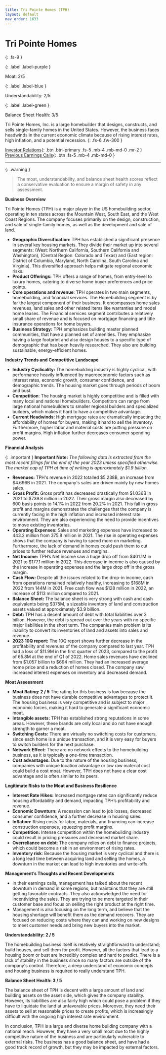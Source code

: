 ```yaml
---
title: Tri Pointe Homes (TPH)
layout: default
nav_order: 1633
---
```


# Tri Pointe Homes
{: .fs-9 }

{: .label .label-purple }

Moat: 2/5

{: .label .label-blue }

Understandability: 2/5

{: .label .label-green }

Balance Sheet Health: 3/5

Tri Pointe Homes, Inc. is a large homebuilder that designs, constructs, and sells single-family homes in the United States. However, the business faces headwinds in the current economic climate because of rising interest rates, high inflation, and a potential recession.
{: .fs-6 .fw-300 }

[Investor Relations](https://www.google.com/search?q=TPH+investor+relations){: .btn .btn-primary .fs-5 .mb-4 .mb-md-0 .mr-2 }
[Previous Earnings Calls](https://discountingcashflows.com/company/TPH/transcripts/){: .btn .fs-5 .mb-4 .mb-md-0 }

---

{: .warning }
>The moat, understandability, and balance sheet health scores reflect a conservative evaluation to ensure a margin of safety in any assessment.


 

 **Business Overview**
 

 Tri Pointe Homes (TPH) is a major player in the US homebuilding sector, operating in ten states across the Mountain West, South East, and the West Coast Regions. The company focuses primarily on the design, construction, and sale of single-family homes, as well as the development and sale of land.
 

 * **Geographic Diversification:** TPH has established a significant presence in several key housing markets. They divide their market up into several segments: (West: Northern California, Southern California and Washington), (Central Region: Colorado and Texas) and (East region: District of Columbia, Maryland, North Carolina, South Carolina and Virginia). This diversified approach helps mitigate regional economic risks.
 * **Product Offerings:** TPH offers a range of homes, from entry-level to luxury homes, catering to diverse home buyer preferences and price points.
 * **Core operations and revenue**: TPH operates in two main segments, homebuilding, and financial services. The Homebuilding segment is by far the largest component of their business. It encompasses home sales revenues, land sales and other related items like warranties and model home leases. The Financial services segment contributes a relatively small share of revenue and is focused on mortgage financing and title insurance operations for home buyers.
 * **Business Strategy:** TPH emphasizes building master planned communities, that have a planned set of amenities. They emphasize having a large footprint and also design houses to a specific type of demographic that has been heavily researched. They also are building sustainable, energy-efficient homes.
 

 **Industry Trends and Competitive Landscape**
 

 * **Industry Cyclicality:** The homebuilding industry is highly cyclical, with performance heavily influenced by macroeconomic factors such as interest rates, economic growth, consumer confidence, and demographic trends. The housing market goes through periods of boom and bust.
 *   **Competition**: The housing market is highly competitive and is filled with many local and national homebuilders. Competitors can range from large national homebuilders to smaller regional builders and specialized builders, which makes it hard to have a competitive advantage.
 *   **Current Headwinds:** High mortgage rates are dramatically impacting the affordability of homes for buyers, making it hard to sell the inventory. Furthermore, higher labor and material costs are putting pressure on profit margins. High inflation further decreases consumer spending power.
 

 **Financial Analysis**
 

{: .important }
**Important Note:** *The following data is extracted from the most recent filings for the end of the year 2023 unless specified otherwise. The market cap of TPH at time of writing is approximately $1.9 billion.*
 

 *   **Revenues:** TPH's revenue in 2022 totalled $5.238B, an increase from $4.696B in 2021. The company's sales are driven mainly by new homes sales. 
 *   **Gross Profit:** Gross profit has decreased drastically from $1.036B in 2021 to $739.8 million in 2022. Their gross margin also decreased by 600 basis points to 14.1% in 2022 from 20.2% in 2021. This fall in gross profit and margins demonstrates the challenges that the company is currently facing in the high inflation and increased interest rate environment. They are also experiencing the need to provide incentives to move existing inventories.
 *   **Operating Expenses:** Sales and marketing expenses have increased to 443.2 million from 375.8 million in 2021. The rise in operating expenses shows that the company is having to spend more on marketing. Furthermore, the lack of demand in homes could push them to cut prices to further reduce revenues and margins.
 *   **Net Income:** TPH’s Net income saw a huge drop off from $401.1M in 2021 to $177.1 million in 2022. This decrease in income is also caused by the increase in operating expenses and the large drop off in the gross margin. 
 * **Cash Flow:** Despite all the issues related to the drop-in income, cash from operations remained relatively healthy, increasing to $168M in 2022 from 144M in 2021. Free cash flow was $128 million in 2022, an increase of $113 million compared to 2021.
 *   **Balance Sheet:** The balance sheet is very strong with cash and cash equivalents being $375M, a sizeable inventory of land and construction assets valued at approximately $3.9 billion.
 *   **Debt:** TPH has a decent amount of debt with total liabilities over 3 billion. However, the debt is spread out over the years with no specific major liabilities in the short term. The companies main problem is its inability to convert its inventories of land and assets into sales and revenue.
 *   **2023 10Q report:** The 10Q report shows further decrease in the profitability and revenues of the company compared to last year. TPH had a loss of $11.9M in the first quarter of 2023, compared to the profit of 65.8M at the end of Q1 of 2022. Home sales revenues have declined from $1.057 billion to $694 million. They had an increased average home price and a reduction of homes closed. The company saw increased interest expenses on inventory and decreased demand.
 

 **Moat Assessment**
 

 *   **Moat Rating: 2 / 5** The rating for this business is low because the business does not have durable competitive advantages to protect it. The housing business is very competitive and is subject to major economic forces, making it hard to generate a significant economic moat.
 *   **Intangible assets:** TPH has established strong reputations in some areas. However, these brands are only local and do not have enough strength to garner a moat.
 *   **Switching Costs:** There are virtually no switching costs for customers, since each home is a unique transaction, and it is very easy for buyers to switch builders for the next purchase.
 *   **Network Effect:** There are no network effects to the homebuilding business, as it is typically a one-time transaction.
 *   **Cost advantages:** Due to the nature of the housing business, companies with unique location advantage or low raw material cost could build a cost moat. However, TPH does not have a clear cost advantage and is often similar to its peers.
 

 **Legitimate Risks to the Moat and Business Resilience**
 

 *   **Interest Rate Hikes:** Increased mortgage rates can significantly reduce housing affordability and demand, impacting TPH’s profitability and revenue.
 *   **Economic Downturn:** A recession can lead to job losses, decreased consumer confidence, and a further decrease in housing sales.
 *   **Inflation:** Rising costs for labor, materials, and financing can increase construction expenses, squeezing profit margins.
 *   **Competition:** Intense competition within the homebuilding industry could result in pricing pressures and decreased market share.
 * **Overreliance on debt**: The company relies on debt to finance projects, which could become a risk in an environment of rising rates.
 * **Inventory risk**: Because the housing market is very cyclical and there is a long lead time between acquiring land and selling the homes, a downturn in the market can lead to high inventories and write-offs.
 

 **Management’s Thoughts and Recent Developments**
 

 *  In their earnings calls, management has talked about the recent downturn in demand in some regions, but maintains that they are still getting favorable contracts. They also acknowledged the need for incentivizing the sales. They are trying to be more targeted in their customer base and focus on selling the right product at the right time.
 *  Management is also focusing on the long term, and believe that the housing shortage will benefit them as the demand recovers. They are focused on reducing costs where they can and working on new designs to meet customer needs and bring new buyers into the market.
 

 **Understandability: 2 / 5**
 

 The homebuilding business itself is relatively straightforward to understand; build houses, and sell them for profit. However, all the factors that lead to a housing boom or bust are incredibly complex and hard to predict. There is a lack of stability in the business since so many factors are outside of the company's control. Therefore, a deep understand of economic concepts and housing business is required to really understand TPH.
 

 **Balance Sheet Health: 3 / 5**
 

 The balance sheet of TPH is decent with a large amount of land and building assets on the asset side, which gives the company stability. However, its liabilities are also fairly high which could pose a problem if they have to liquidate the land at unfavorable prices. Moreover, they need their assets to sell at reasonable prices to create profits, which is increasingly difficult with the ongoing high interest rate environment.
 

 In conclusion, TPH is a large and diverse home building company with a national reach. However, they have a very small moat due to the highly competitive nature of the business and are particularly vulnerable to external risks. The business has a good balance sheet, and have had a good track record of growth, but they may be impacted by external factors.
